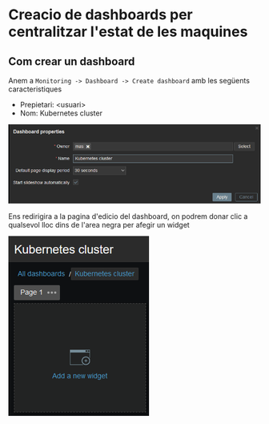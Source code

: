 # Creacio de dashboards per centralitzar l'estat de les maquines

## Com crear un dashboard
Anem a `Monitoring -> Dashboard -> Create dashboard` amb les següents caracteristiques

- Prepietari: <usuari\>
- Nom: Kubernetes cluster

![dashboard_create](../.Images/zabbix/dashboard_create.png)

Ens redirigira a la pagina d'edicio del dashboard, on podrem donar clic a qualsevol lloc dins de l'area negra per afegir un widget

![dashboard_widget](../.Images/zabbix/dashboard_widget.png)